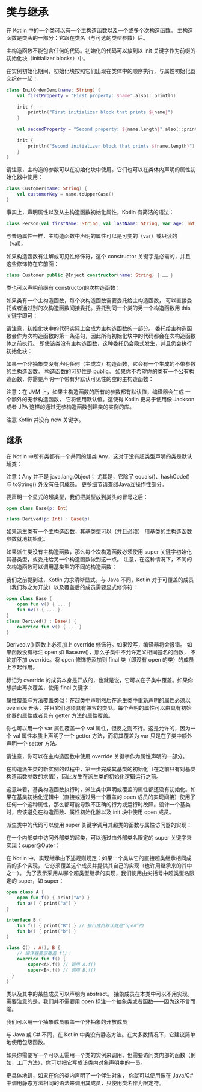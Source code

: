 # 类与继承
在 Kotlin 中的一个类可以有一个主构造函数以及一个或多个次构造函数。
主构造函数是类头的一部分：它跟在类名（与可选的类型参数）后。

主构造函数不能包含任何的代码。初始化的代码可以放到以 init 关键字作为前缀的初始化块（initializer blocks）中。

在实例初始化期间，初始化块按照它们出现在类体中的顺序执行，与属性初始化器交织在一起：

```kotlin
class InitOrderDemo(name: String) {
    val firstProperty = "First property: $name".also(::println)
    
    init {
        println("First initializer block that prints ${name}")
    }
    
    val secondProperty = "Second property: ${name.length}".also(::println)
    
    init {
        println("Second initializer block that prints ${name.length}")
    }
}
```
请注意，主构造的参数可以在初始化块中使用。它们也可以在类体内声明的属性初始化器中使用：
```kotlin
class Customer(name: String) {
    val customerKey = name.toUpperCase()
}
```
事实上，声明属性以及从主构造函数初始化属性，Kotlin 有简洁的语法：
```kotlin
class Person(val firstName: String, val lastName: String, var age: Int) { …… }
```
与普通属性一样，主构造函数中声明的属性可以是可变的（var）或只读的（val）。

如果构造函数有注解或可见性修饰符，这个 constructor 关键字是必需的，并且这些修饰符在它前面：
```kotlin
class Customer public @Inject constructor(name: String) { …… }
```

类也可以声明前缀有 constructor的次构造函数：

如果类有一个主构造函数，每个次构造函数需要委托给主构造函数， 
可以直接委托或者通过别的次构造函数间接委托。委托到同一个类的另一个构造函数用 this 关键字即可：

请注意，初始化块中的代码实际上会成为主构造函数的一部分。
委托给主构造函数会作为次构造函数的第一条语句，因此所有初始化块中的代码都会在次构造函数体之前执行。
即使该类没有主构造函数，这种委托仍会隐式发生，并且仍会执行初始化块：


如果一个非抽象类没有声明任何（主或次）构造函数，它会有一个生成的不带参数的主构造函数。
构造函数的可见性是 public。
如果你不希望你的类有一个公有构造函数，你需要声明一个带有非默认可见性的空的主构造函数：

注意：在 JVM 上，如果主构造函数的所有的参数都有默认值，编译器会生成 一个额外的无参构造函数，
它将使用默认值。这使得 Kotlin 更易于使用像 Jackson 或者 JPA 这样的通过无参构造函数创建类的实例的库。

注意 Kotlin 并没有 new 关键字。

## 继承
在 Kotlin 中所有类都有一个共同的超类 Any，这对于没有超类型声明的类是默认超类：

注意：Any 并不是 java.lang.Object；
尤其是，它除了 equals()、hashCode() 与 toString() 外没有任何成员。 更多细节请查阅Java互操作性部分。

要声明一个显式的超类型，我们把类型放到类头的冒号之后：

```kotlin
open class Base(p: Int)

class Derived(p: Int) : Base(p)
```
如果派生类有一个主构造函数，其基类型可以（并且必须） 用基类的主构造函数参数就地初始化。

如果派生类没有主构造函数，那么每个次构造函数必须使用 super 关键字初始化其基类型，或委托给另一个构造函数做到这一点。 注意，在这种情况下，不同的次构造函数可以调用基类型的不同的构造函数：

我们之前提到过，Kotlin 力求清晰显式。与 Java 不同，Kotlin 对于可覆盖的成员（我们称之为开放）以及覆盖后的成员需要显式修饰符：

```kotlin
open class Base {
    open fun v() { ... }
    fun nv() { ... }
}
class Derived() : Base() {
    override fun v() { ... }
}
```
Derived.v() 函数上必须加上 override 修饰符。如果没写，编译器将会报错。 如果函数没有标注 open 如 Base.nv()，那么子类中不允许定义相同签名的函数， 不论加不加 override。将 open 修饰符添加到 final 类（即没有 open 的类）的成员上不起作用。

标记为 override 的成员本身是开放的，也就是说，它可以在子类中覆盖。如果你想禁止再次覆盖，使用 final 关键字：

属性覆盖与方法覆盖类似；在超类中声明然后在派生类中重新声明的属性必须以 override 开头，并且它们必须具有兼容的类型。每个声明的属性可以由具有初始化器的属性或者具有 getter 方法的属性覆盖。

你也可以用一个 var 属性覆盖一个 val 属性，但反之则不行。这是允许的，因为一个 val 属性本质上声明了一个 getter 方法，而将其覆盖为 var 只是在子类中额外声明一个 setter 方法。

请注意，你可以在主构造函数中使用 override 关键字作为属性声明的一部分。

在构造派生类的新实例的过程中，第一步完成其基类的初始化（在之前只有对基类构造函数参数的求值），因此发生在派生类的初始化逻辑运行之前。

这意味着，基类构造函数执行时，派生类中声明或覆盖的属性都还没有初始化。如果在基类初始化逻辑中（直接或通过另一个覆盖的 open 成员的实现间接）使用了任何一个这种属性，那么都可能导致不正确的行为或运行时故障。设计一个基类时，应该避免在构造函数、属性初始化器以及 init 块中使用 open 成员。

派生类中的代码可以使用 super 关键字调用其超类的函数与属性访问器的实现：

在一个内部类中访问外部类的超类，可以通过由外部类名限定的 super 关键字来实现：super@Outer：

在 Kotlin 中，实现继承由下述规则规定：如果一个类从它的直接超类继承相同成员的多个实现， 它必须覆盖这个成员并提供其自己的实现（也许用继承来的其中之一）。 为了表示采用从哪个超类型继承的实现，我们使用由尖括号中超类型名限定的 super，如 super<Base>：

```kotlin
open class A {
    open fun f() { print("A") }
    fun a() { print("a") }
}

interface B {
    fun f() { print("B") } // 接口成员默认就是“open”的
    fun b() { print("b") }
}

class C() : A(), B {
    // 编译器要求覆盖 f()：
    override fun f() {
        super<A>.f() // 调用 A.f()
        super<B>.f() // 调用 B.f()
  }
}
```
类以及其中的某些成员可以声明为 abstract。 抽象成员在本类中可以不用实现。 需要注意的是，我们并不需要用 open 标注一个抽象类或者函数——因为这不言而喻。

我们可以用一个抽象成员覆盖一个非抽象的开放成员

与 Java 或 C# 不同，在 Kotlin 中类没有静态方法。在大多数情况下，它建议简单地使用包级函数。

如果你需要写一个可以无需用一个类的实例来调用、但需要访问类内部的函数（例如，工厂方法），你可以把它写成该类内对象声明中的一员。

更具体地讲，如果在你的类内声明了一个伴生对象， 你就可以使用像在 Java/C# 中调用静态方法相同的语法来调用其成员，只使用类名作为限定符。












